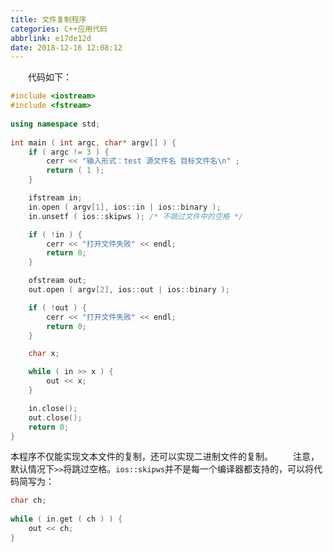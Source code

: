 ```yaml
---
title: 文件复制程序
categories: C++应用代码
abbrlink: e17de12d
date: 2018-12-16 12:08:12
---
```

&emsp;&emsp;代码如下：<!--more-->

``` cpp
#include <iostream>
#include <fstream>
​
using namespace std;
​
int main ( int argc, char* argv[] ) {
    if ( argc != 3 ) {
        cerr << "输入形式：test 源文件名 目标文件名\n" ;
        return ( 1 );
    }

    ifstream in;
    in.open ( argv[1], ios::in | ios::binary );
    in.unsetf ( ios::skipws ); /* 不跳过文件中的空格 */

    if ( !in ) {
        cerr << "打开文件失败" << endl;
        return 0;
    }

    ofstream out;
    out.open ( argv[2], ios::out | ios::binary );

    if ( !out ) {
        cerr << "打开文件失败" << endl;
        return 0;
    }

    char x;

    while ( in >> x ) {
        out << x;
    }

    in.close();
    out.close();
    return 0;
}
```

本程序不仅能实现文本文件的复制，还可以实现二进制文件的复制。
&emsp;&emsp;注意，默认情况下`>>`将跳过空格。`ios::skipws`并不是每一个编译器都支持的，可以将代码简写为：

``` cpp
char ch;
​
while ( in.get ( ch ) ) {
    out << ch;
}
```